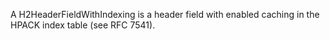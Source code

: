A H2HeaderFieldWithIndexing is a header field with enabled caching in the HPACK index table (see RFC 7541).